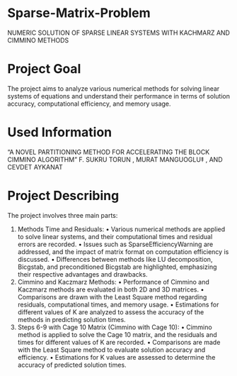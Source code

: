 # Sparse-Matrix-Problem
NUMERIC SOLUTION OF SPARSE LINEAR SYSTEMS WITH KACHMARZ AND CIMMINO METHODS
#  Project Goal
The project aims to analyze various numerical methods for solving linear systems of equations and understand their performance in terms of solution accuracy, computational efficiency, and memory usage.
# Used Information
“A NOVEL PARTITIONING METHOD FOR ACCELERATING THE BLOCK CIMMINO ALGORITHM” F. SUKRU TORUN , MURAT MANGUOGLU‡ , AND CEVDET AYKANAT
# Project Describing
The project involves three main parts:
1.	Methods Time and Residuals:
•	Various numerical methods are applied to solve linear systems, and their computational times and residual errors are recorded.
•	Issues such as SparseEfficiencyWarning are addressed, and the impact of matrix format on computation efficiency is discussed.
•	Differences between methods like LU decomposition, Bicgstab, and preconditioned Bicgstab are highlighted, emphasizing their respective advantages and drawbacks.
2.	Cimmino and Kaczmarz Methods:
•	Performance of Cimmino and Kaczmarz methods are evaluated in both 2D and 3D matrices.
•	Comparisons are drawn with the Least Square method regarding residuals, computational times, and memory usage.
•	Estimations for different values of K are analyzed to assess the accuracy of the methods in predicting solution times.
3.	Steps 6-9 with Cage 10 Matrix (Cimmino with Cage 10):
•	Cimmino method is applied to solve the Cage 10 matrix, and the residuals and times for different values of K are recorded.
•	Comparisons are made with the Least Square method to evaluate solution accuracy and efficiency.
•	Estimations for K values are assessed to determine the accuracy of predicted solution times.

